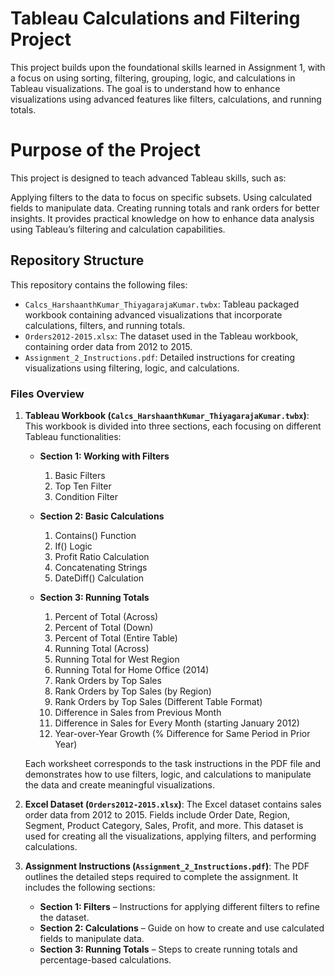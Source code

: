# Tableau Calculations and Filtering Project

This project builds upon the foundational skills learned in Assignment 1, with a focus on using sorting, filtering, grouping, logic, and calculations in Tableau visualizations. The goal is to understand how to enhance visualizations using advanced features like filters, calculations, and running totals.

# Purpose of the Project

This project is designed to teach advanced Tableau skills, such as:

Applying filters to the data to focus on specific subsets.
Using calculated fields to manipulate data.
Creating running totals and rank orders for better insights.
It provides practical knowledge on how to enhance data analysis using Tableau’s filtering and calculation capabilities.

## Repository Structure

This repository contains the following files:
- `Calcs_HarshaanthKumar_ThiyagarajaKumar.twbx`: Tableau packaged workbook containing advanced visualizations that incorporate calculations, filters, and running totals.
- `Orders2012-2015.xlsx`: The dataset used in the Tableau workbook, containing order data from 2012 to 2015.
- `Assignment_2_Instructions.pdf`: Detailed instructions for creating visualizations using filtering, logic, and calculations.

### Files Overview

1. **Tableau Workbook (`Calcs_HarshaanthKumar_ThiyagarajaKumar.twbx`)**:
   This workbook is divided into three sections, each focusing on different Tableau functionalities:

   - **Section 1: Working with Filters**
     1. Basic Filters
     2. Top Ten Filter
     3. Condition Filter
     
   - **Section 2: Basic Calculations**
     1. Contains() Function
     2. If() Logic
     3. Profit Ratio Calculation
     4. Concatenating Strings
     5. DateDiff() Calculation
     
   - **Section 3: Running Totals**
     1. Percent of Total (Across)
     2. Percent of Total (Down)
     3. Percent of Total (Entire Table)
     4. Running Total (Across)
     5. Running Total for West Region
     6. Running Total for Home Office (2014)
     7. Rank Orders by Top Sales
     8. Rank Orders by Top Sales (by Region)
     9. Rank Orders by Top Sales (Different Table Format)
     10. Difference in Sales from Previous Month
     11. Difference in Sales for Every Month (starting January 2012)
     12. Year-over-Year Growth (% Difference for Same Period in Prior Year)

   Each worksheet corresponds to the task instructions in the PDF file and demonstrates how to use filters, logic, and calculations to manipulate the data and create meaningful visualizations.

2. **Excel Dataset (`Orders2012-2015.xlsx`)**:
   The Excel dataset contains sales order data from 2012 to 2015. Fields include Order Date, Region, Segment, Product Category, Sales, Profit, and more. This dataset is used for creating all the visualizations, applying filters, and performing calculations.

3. **Assignment Instructions (`Assignment_2_Instructions.pdf`)**:
   The PDF outlines the detailed steps required to complete the assignment. It includes the following sections:
   - **Section 1: Filters** – Instructions for applying different filters to refine the dataset.
   - **Section 2: Calculations** – Guide on how to create and use calculated fields to manipulate data.
   - **Section 3: Running Totals** – Steps to create running totals and percentage-based calculations.
